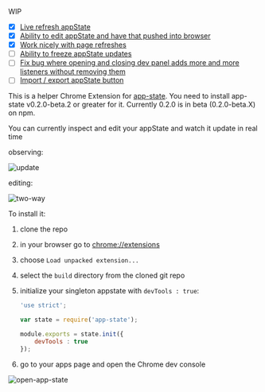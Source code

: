 WIP

- [x] [Live refresh appState](https://github.com/Duder-onomy/app-state-chrome-extension/issues/2)
- [x] [Ability to edit appState and have that pushed into browser](https://github.com/Duder-onomy/app-state-chrome-extension/issues/1)
- [x] [Work nicely with page refreshes](https://github.com/Duder-onomy/app-state-chrome-extension/issues/4)
- [ ] [Ability to freeze appState updates](https://github.com/Duder-onomy/app-state-chrome-extension/issues/3)
- [ ] [Fix bug where opening and closing dev panel adds more and more listeners without removing them](https://github.com/Duder-onomy/app-state-chrome-extension/issues/5)
- [ ] [Import / export appState button](https://github.com/Duder-onomy/app-state-chrome-extension/issues/6)

This is a helper Chrome Extension for [app-state](https://www.npmjs.com/package/app-state). You need to install app-state
v0.2.0-beta.2 or greater for it. Currently 0.2.0 is in beta (0.2.0-beta.X) on npm.

You can currently inspect and edit your appState and watch it update in real time 

observing:

![update](https://cloud.githubusercontent.com/assets/1643937/12080267/5b54f4d0-b20a-11e5-99ef-f5581530cab6.gif)

editing:

![two-way](https://cloud.githubusercontent.com/assets/1643937/12080233/414591c2-b209-11e5-8481-093ec2fa83c2.gif)

To install it:

1. clone the repo
2. in your browser go to [chrome://extensions](chrome://extensions)
3. choose `Load unpacked extension...`
4. select the `build` directory from the cloned git repo
5. initialize your singleton appstate with `devTools : true`:

    ```javascript
    'use strict';
    
    var state = require('app-state');
    
    module.exports = state.init({
        devTools : true
    });
    ```
    
6. go to your apps page and open the Chrome dev console

![open-app-state](https://cloud.githubusercontent.com/assets/1643937/12075734/1ac3a950-b13f-11e5-8b35-6064d3b64bb4.gif)
